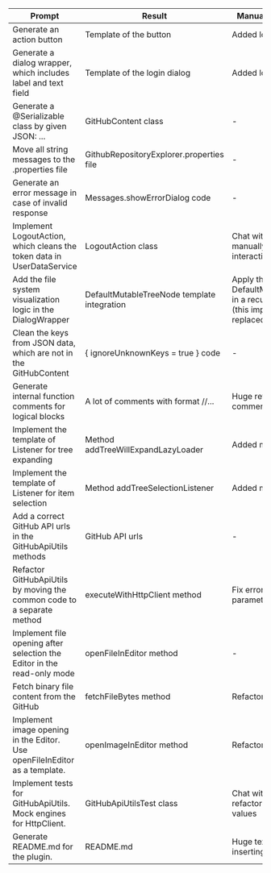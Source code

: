 | Prompt                                                                     | Result                                      | Manual modifications                                                                         |
|----------------------------------------------------------------------------|---------------------------------------------|----------------------------------------------------------------------------------------------|
| Generate an action button                                                  | Template of the button                      | Added login logic                                                                            |
| Generate a dialog wrapper, which includes label and text field             | Template of the login dialog                | Added login logic                                                                            |
| Generate a @Serializable class by given JSON: ...                          | GitHubContent class                         | -                                                                                            |
| Move all string messages to the .properties file                           | GithubRepositoryExplorer.properties file    | -                                                                                            |
| Generate an error message in case of invalid response                      | Messages.showErrorDialog code               | -                                                                                            |
| Implement LogoutAction, which cleans the token data in UserDataService     | LogoutAction class                          | Chat with agent + manually fixed the interaction with service                                |
| Add the file system visualization logic in the DialogWrapper               | DefaultMutableTreeNode template integration | Apply the DefaultMutableTreeNode in a recursive algorithm (this implementation was replaced) |
| Clean the keys from JSON data, which are not in the GitHubContent          | { ignoreUnknownKeys = true } code           | -                                                                                            |
| Generate internal function comments for logical blocks                     | A lot of comments with format //...         | Huge refactoring of such comments                                                            |
| Implement the template of Listener for tree expanding                      | Method addTreeWillExpandLazyLoader          | Added method logic                                                                           |
| Implement the template of Listener for item selection                      | Method addTreeSelectionListener             | Added method logic                                                                           |
| Add a correct GitHub API urls in the GitHubApiUtils methods                | GitHub API urls                             | -                                                                                            |
| Refactor GitHubApiUtils by moving the common code to a separate method     | executeWithHttpClient method                | Fix error handling and parameters list                                                       |
| Implement file opening after selection the Editor in the read-only mode    | openFileInEditor method                     | -                                                                                            |
| Fetch binary file content from the GitHub                                  | fetchFileBytes method                       | Refactor method                                                                              |
| Implement image opening in the Editor. Use openFileInEditor as a template. | openImageInEditor method                    | Refactor method                                                                              |
| Implement tests for GitHubApiUtils. Mock engines for HttpClient.           | GitHubApiUtilsTest class                    | Chat with agent for class refactoring. Fix default values                                    |
| Generate README.md for the plugin.                                         | README.md                                   | Huge text refactoring, inserting links and demo                                              |